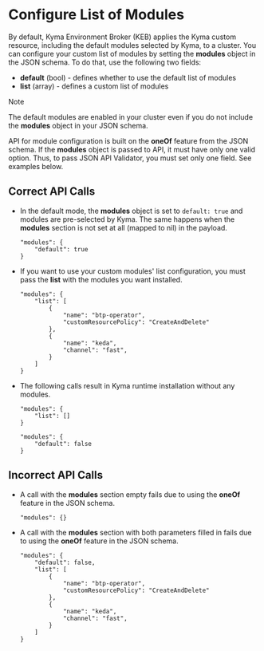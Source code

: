 # Configure List of Modules

By default, Kyma Environment Broker (KEB) applies the Kyma custom resource, including the default modules selected by Kyma, to a cluster.
You can configure your custom list of modules by setting the **modules** object in the JSON schema.
To do that, use the following two fields:
- **default** (bool) - defines whether to use the default list of modules
- **list** (array) - defines a custom list of modules

> [!NOTE] 
> The default modules are enabled in your cluster even if you do not include the **modules** object in your JSON schema. 

API for module configuration is built on the **oneOf** feature from the JSON schema. If the **modules** object is passed to API, it must have only one valid option. Thus, to pass JSON API Validator, you must set only one field. See examples below.

## Correct API Calls

- In the default mode, the **modules** object is set to `default: true` and modules are pre-selected by Kyma. The same happens when the **modules** section is not set at all (mapped to nil) in the payload.

   ```
   "modules": {
       "default": true
   }
   ```

- If you want to use your custom modules' list configuration, you must pass the **list** with the modules you want installed.

   ```
   "modules": {
       "list": [
           {
               "name": "btp-operator",
               "customResourcePolicy": "CreateAndDelete"
           },
           {
               "name": "keda",
               "channel": "fast",
           }
       ]
   }
   ```

- The following calls result in Kyma runtime installation without any modules.

   ```
   "modules": {
       "list": []
   }
   ```

   ```
   "modules": {
       "default": false
   }
   ```

## Incorrect API Calls

- A call with the **modules** section empty fails due to using the **oneOf** feature in the JSON schema.

   ```
   "modules": {}
   ```

- A call with the **modules** section with both parameters filled in fails due to using the **oneOf** feature in the JSON schema.

   ```
   "modules": {
       "default": false,
       "list": [
           {
               "name": "btp-operator",
               "customResourcePolicy": "CreateAndDelete"
           },
           {
               "name": "keda",
               "channel": "fast",
           }
       ]
   }
   ```
